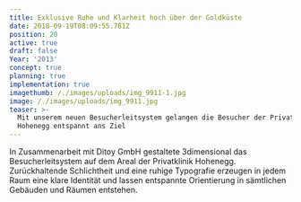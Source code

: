 ```yaml
---
title: Exklusive Ruhe und Klarheit hoch über der Goldküste
date: 2018-09-19T08:09:55.781Z
position: 20
active: true
draft: false
Year: '2013'
concept: true
planning: true
implementation: true
imagethumb: /./images/uploads/img_9911-1.jpg
image: /./images/uploads/img_9911.jpg
teaser: >-
  Mit unserem neuen Besucherleitsystem gelangen die Besucher der Privatklinik
  Hohenegg entspannt ans Ziel
---
```

In Zusammenarbeit mit Ditoy GmbH gestaltete 3dimensional das Besucherleitsystem auf dem Areal der Privatklinik Hohenegg. Zurückhaltende Schlichtheit und eine ruhige Typografie erzeugen in jedem Raum eine klare Identität und lassen entspannte Orientierung in sämtlichen Gebäuden und Räumen entstehen.
